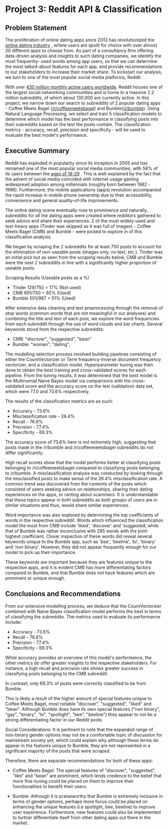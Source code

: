 # **Project 3: Reddit API & Classification**

## **Problem Statement**

The proliferation of online dating apps since 2013 has revolutionized the <a href='https://www.businessofapps.com/data/dating-app-market/'>online dating industry</a> , where users are spoilt for choice with over almost 20 different apps to choose from.  As part of a consultancy firm offering data-driven analysis and insights to such dating companies, we identify the most frequently-
used words among app users, so that we can determine the most talked-about features for each app, and provide recommendations to our stakeholders to increase their market share. To kickstart our analysis, we turn to one of the most popular social media platforms, Reddit.

With over <a href='https://sg.oberlo.com/blog/reddit-statistics'>430 million monthly active users worldwide</a>, Reddit houses one of the largest social networking communities and is home to a massive 2.2 million subreddits, of which about 130,000 are currently active. In this project, we narrow down our search to subreddits of 2 popular dating apps - Coffee Meets Bagel (<a href='https://www.reddit.com/r/coffeemeetsbagel'>/r/coffeemeetsbagel</a>) and Bumble(<a href='https://www.reddit.com/r/bumble'>/r/bumble</a>). Using Natural Language Processing, we select and train 5 classification models to determine which model has the best performance in classifying posts into their subreddits based on the text the posts contain. The classification metrics - accuracy, recall, precision and specificity - will be used to evaluate the best model's performance.


## **Executive Summary**

Reddit has exploded in popularity since its inception in 2005 and has remained one of the most popular social media communities,  with 58% of its users between the  <a href='https://websitebuilder.org/blog/reddit-statistics/'>ages of 18-29</a> . This is well-explained by the fact that the advent of social media coincided with internet usage gaining widespread adoption among millennials (roughly born between 1982 - 1996). Furthermore, the mobile applications (apps) revolution accompanied the rapid increase in mobile phone ownership due to their accessibility, convenience and general quality-of-life improvements.

The online dating scene eventually rose to prominence and naturally, subreddits for all the dating apps were created where redditors gathered to seek advice and share their experiences. 2 of the most widely-used and text-heavy apps (Tinder was skipped as it was full of images) - Coffee Meets Bagel (CMB) and Bumble - were picked to explore in of this classification analysis.

We began by scraping the 2 subreddits for at least 750 posts to account for the elimination of non-useable posts (images only, no text, etc.). Tinder was an initial pick but as seen from the scraping results below, CMB and Bumble were the next 2 subreddits in line with a significantly higher proportion of useable posts.

Scraping Results (Useable posts as a %)
- Tinder 129/750 = 17% (Not used)
- CMB 691/750 = 92% (Used)
- Bumble 501/987 = 51% (Used)

After extensive data cleaning and text preprocessing through the removal of stop words (common words that are not meaningful in our analyses) and combining the title and text of each post, we explore the word frequencies from each subreddit through the use of word clouds and bar charts. Several keywords stood from the respective subreddits:

- CMB: "discover", "suggested", "bean"
- Bumble: "woman", "dating",

The modelling selection process involved building pipelines consisting of either the CountVectorizer or Term frequency-Inverse document frequency vectorizer, and a classification model. Hyperparameter tuning was then done to obtain the best training and cross-validated scores for each pipeline. From the tuning results, it was determined that the best model is the Multinomial Naive Bayes model via comparisons with the cross-validated score and the accuracy score on the test (validation) data set, which were 77.0 and 73.6% respectively.

The results of the classification metrics are as such:
- Accuracy - 73.6%
- Misclassification rate - 26.4%
- Recall - 76.8%
- Precision - 77.4%
- Specificity - 69.3%

The accuracy score of 73.6% here is not extremely high, suggesting that posts made in the /r/bumble and /r/coffeemeetsbagel subreddits do not differ significantly.

High recall scores show that the model performs better at classifying posts belonging to /r/coffeemeetsbagel compared to classifying posts belonging to /r/bumble. A misclassification analysis was conducted by looking through the misclassified posts to make sense of the 26.4% misclassification rate. A common trend was discovered from the contents of the posts which consisted of users seeking advice on relationships, sharing their dating experiences on the apps, or ranting about scammers. It is understandable that these topics appear in both subreddits as both groups of users are in similar situations and thus, would share similar experiences.

Word importance was also explored by determining the top coefficients of words in the respective subreddit. Words which influenced the classification model the most from CMB include 'liked', 'discover' and 'suggested, while that of Bumble was rather inconclusive with 265 words with the joint-highest coefficient. Closer inspection of these words did reveal several keywords unique to the Bumble app, such as 'bee', 'beeline', 'bi', 'binary' and 'non binary'. However, they did not appear frequently enough for our model to pick up their importance.

These keywords are important because they are features unique to the respective apps, and it is evident CMB has more differentiating factors compared to Bumble, and that Bumble does not have features which are prominent or unique enough.


## **Conclusions and Recommendations**

From our extensive modelling process, we deduce that the CountVectorizer combined with Naive Bayes classification model performs the best in terms of classifying the subreddits. The metrics used to evaluate its performance include:

- Accuracy - 73.6%
- Recall - 76.8%
- Precision - 77.4%
- Specificity - 69.3%

While accuracy provides an overview of this model's performance, the other metrics do offer greater insights to the respective stakeholders. For instance, a high recall and precision rate shows greater success in classifying posts belonging to the CMB subreddit.

In contrast, only 69.3% of posts were correctly classified to be from Bumble.

This is likely a result of the higher amount of special features unique to Coffee Meets Bagel, most notable "discover", "suggested", "liked" and "bean". Although Bumble does have its own special features ("non binary", "gay", "binary", "bi", "spotlight", "bee", "beeline") they appear to not be a strong differentiating factor in our Reddit posts.

Social Considerations:
It is pertinent to note that the expanded range of non-binary gender options may not be a comfortable topic of discussion for mainstream society yet, which could explain why although these terms do appear in the features unique to Bumble, they are not represented in a significant majority of the posts that were scraped.

Therefore, there are separate recommendations for both of these apps:

- Coffee Meets Bagel: The special features of "discover", "suggested", "like" and "bean" are prominent, which lends credence to the belief that more fine-tuning could be placed on them to improve their functionalities to benefit their users.


- Bumble: Although it is praiseworthy that Bumble is extremely inclusive in terms of gender options, perhaps more focus could be placed on enhancing the unique features (i.e spotlight, bee, beeline) to improve user experience. Furthermore, new features could also be implemented to further differentiate itself from other dating apps out there in the market.
